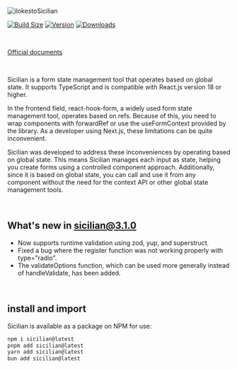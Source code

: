 
![ilokestoSicilian](https://github.com/user-attachments/assets/a2e9c05c-7249-4b83-b50f-3194e1943481)



[![Build Size](https://img.shields.io/bundlephobia/minzip/sicilian?label=bundle%20size&style=flat&colorA=000000&colorB=000000)](https://bundlephobia.com/result?p=sicilian)
[![Version](https://img.shields.io/npm/v/sicilian?style=flat&colorA=000000&colorB=000000)](https://www.npmjs.com/package/sicilian)
[![Downloads](https://img.shields.io/npm/dt/sicilian.svg?style=flat&colorA=000000&colorB=000000)](https://www.npmjs.com/package/sicilian)


&nbsp;

[Official documents](https://sicilian-nextra.vercel.app/en)

&nbsp;

Sicilian is a form state management tool that operates based on global state. It supports TypeScript and is compatible with React.js version 18 or higher.

In the frontend field, react-hook-form, a widely used form state management tool, operates based on refs. Because of this, you need to wrap components with forwardRef or use the useFormContext provided by the library. As a developer using Next.js, these limitations can be quite inconvenient.

Sicilian was developed to address these inconveniences by operating based on global state. This means Sicilian manages each input as state, helping you create forms using a controlled component approach. Additionally, since it is based on global state, you can call and use it from any component without the need for the context API or other global state management tools.

&nbsp;

##  What's new in sicilian@3.1.0

* Now supports runtime validation using zod, yup, and superstruct.
* Fixed a bug where the register function was not working properly with type="radio".
* The validateOptions function, which can be used more generally instead of handleValidate, has been added.

&nbsp;

## install and import

Sicilian is available as a package on NPM for use:

```bash
npm i sicilian@latest
pnpm add sicilian@latest
yarn add sicilian@latest
bun add sicilian@latest
```
